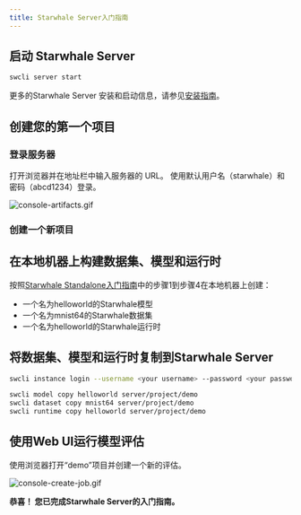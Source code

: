 ```yaml
---
title: Starwhale Server入门指南
---
```


## 启动 Starwhale Server

```bash
swcli server start
```

更多的Starwhale Server 安装和启动信息，请参见[安装指南](../server/installation/index.md)。

## 创建您的第一个项目

### 登录服务器

打开浏览器并在地址栏中输入服务器的 URL。 使用默认用户名（starwhale）和密码（abcd1234）登录。

![console-artifacts.gif](https://starwhale-examples.oss-cn-beijing.aliyuncs.com/docs/console-artifacts.gif)

### 创建一个新项目

## 在本地机器上构建数据集、模型和运行时

按照[Starwhale Standalone入门指南](standalone)中的步骤1到步骤4在本地机器上创建：

- 一个名为helloworld的Starwhale模型
- 一个名为mnist64的Starwhale数据集
- 一个名为helloworld的Starwhale运行时

## 将数据集、模型和运行时复制到Starwhale Server

```bash
swcli instance login --username <your username> --password <your password> --alias server <Your Server URL>

swcli model copy helloworld server/project/demo
swcli dataset copy mnist64 server/project/demo
swcli runtime copy helloworld server/project/demo
```

## 使用Web UI运行模型评估

使用浏览器打开“demo”项目并创建一个新的评估。

![console-create-job.gif](https://starwhale-examples.oss-cn-beijing.aliyuncs.com/docs/console-create-job.gif)

**恭喜！ 您已完成Starwhale Server的入门指南。**
